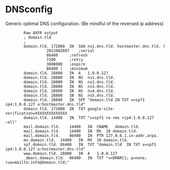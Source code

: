 # DNSconfig
Generic optimal DNS configuration. (Be mindful of the reversed ip address)


            Raw AXFR output
            ; domain.tld
            ;
            domain.tld.	172800	IN	SOA	ns1.dns.tld. hostmaster.dns.tld. (
                      2021082607	;serial
                      86400		;refresh
                      7200		;retry
                      3600000	;expire
                      86400	)	;minimum
            domain.tld.	28800	IN	A	1.0.0.127
            domain.tld.	28800	IN	NS	ns1.dns.tld.
            domain.tld.	28800	IN	NS	ns2.dns.tld.
            domain.tld.	28800	IN	NS	ns3.dns.tld.
            domain.tld.	28800	IN	NS	ns4.dns.tld.
            domain.tld.	28800	IN	NS	ns5.dns.tld.
            domain.tld.	28800	IN	SPF	"domain.tld IN TXT v=spf1 ip4:1.0.0.127 a:hostmaster.dns.tld"
            domain.tld.	172800	IN	TXT	google-site-verification=XXXXXXXXXXXXXX
            domain.tld.	14400	IN	TXT	"v=spf1 +a +mx +ip4:1.0.0.127 ~all"
            mail.domain.tld.	14400	IN	CNAME	domain.tld.
            mail.domain.tld.	14400	IN	MX	10 domain.tld.
            mail.domain.tld.	86400	IN	PTR	127.0.0.1.in-addr.arpa.
            mx.domain.tld.	14400	IN	MX	10 domain.tld.
            spf.domain.tld.	86400	IN	TXT	"domain.tld  IN TXT v=spf1 ip4:1.0.0.127 a:hostmaster.dns.tld"
            www.domain.tld.	28800	IN	A	1.0.0.127
            _dmarc.domain.tld.	86400	IN	TXT	"v=DMARC1; p=none; rua=mailto:info@domain.tld;"
